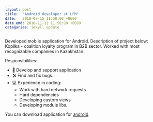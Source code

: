 ```yaml
---
layout: post
title:  "Android developer at LPM"
date:   2018-07-15 11:50:00 +0600
date_end: 2018-11-12 11:50:00 +0600
categories: jekyll update
---
```

Developed mobile application for Android. Description of project below:
Kopilka - coalition loyalty program in B2B sector. Worked with most recognizable companies in Kazakhstan.


Responsibilities:
 - 📱 Develop and support application
 - 🛠 Find and fix bugs.
 - 💻 Experience in coding:
    - Work with hard network requests
    - Hard dependencies
    - Developing custom views
    - Developing module libs.

You can download application for [android][android-link].

[android-link]: https://play.google.com/store/apps/details?id=lpm.kz.kopilka
